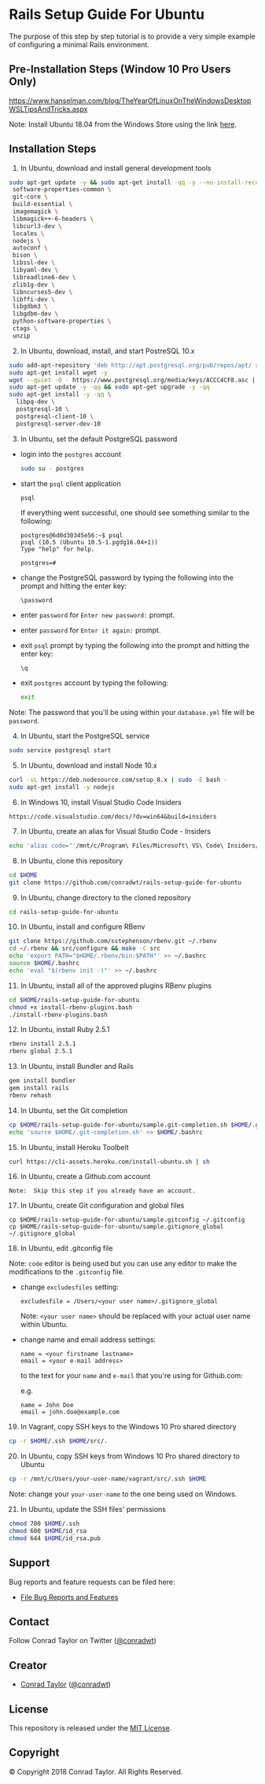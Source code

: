 # Rails Setup Guide For Ubuntu

The purpose of this step by step tutorial is to provide a very simple example of configuring a minimal Rails environment.

## Pre-Installation Steps (Window 10 Pro Users Only)

https://www.hanselman.com/blog/TheYearOfLinuxOnTheWindowsDesktopWSLTipsAndTricks.aspx

Note: Install Ubuntu 18.04 from the Windows Store using the link [here](https://www.microsoft.com/en-us/p/ubuntu-1804/9n9tngvndl3q).

## Installation Steps

1.  In Ubuntu, download and install general development tools

```bash
sudo apt-get update -y && sudo apt-get install -qq -y --no-install-recommends \
 software-properties-common \
 git-core \
 build-essential \
 imagemagick \
 libmagick++-6-headers \
 libcurl3-dev \
 locales \
 nodejs \
 autoconf \
 bison \
 libssl-dev \
 libyaml-dev \
 libreadline6-dev \
 zlib1g-dev \
 libncurses5-dev \
 libffi-dev \
 libgdbm3 \
 libgdbm-dev \
 python-software-properties \
 ctags \
 unzip
```

2.  In Ubuntu, download, install, and start PostreSQL 10.x

```bash
sudo add-apt-repository 'deb http://apt.postgresql.org/pub/repos/apt/ xenial-pgdg main'
sudo apt-get install wget -y
wget --quiet -O - https://www.postgresql.org/media/keys/ACCC4CF8.asc | sudo apt-key add -
sudo apt-get update -y -qq && sudo apt-get upgrade -y -qq
sudo apt-get install -y -qq \
  libpq-dev \
  postgresql-10 \
  postgresql-client-10 \
  postgresql-server-dev-10
```

3.  In Ubuntu, set the default PostgreSQL password

- login into the `postgres` account

  ```bash
  sudo su - postgres
  ```

- start the `psql` client application

  ```bash
  psql
  ```

  If everything went successful, one should see something similar to the following:

  ```text
  postgres@6d0d30345e56:~$ psql
  psql (10.5 (Ubuntu 10.5-1.pgdg16.04+1))
  Type "help" for help.

  postgres=#
  ```

- change the PostgreSQL password by typing the following into the prompt and hitting the enter key:

  ```text
  \password
  ```

- enter `password` for `Enter new password:` prompt.

- enter `password` for `Enter it again:` prompt.

- exit `psql` prompt by typing the following into the prompt and hitting the
  enter key:

  ```text
  \q
  ```

- exit `postgres` account by typing the following:

  ```bash
  exit
  ```

Note: The password that you'll be using within your `database.yml` file
will be `password`.

4. In Ubuntu, start the PostgreSQL service

```bash
sudo service postgresql start
```

5. In Ubuntu, download and install Node 10.x

```bash
curl -sL https://deb.nodesource.com/setup_8.x | sudo -E bash -
sudo apt-get install -y nodejs
```

6.  In Windows 10, install Visual Studio Code Insiders

```
https://code.visualstudio.com/docs/?dv=win64&build=insiders
```

7.  In Ubuntu, create an alias for Visual Studio Code - Insiders

```bash
echo 'alias code="'/mnt/c/Program\ Files/Microsoft\ VS\ Code\ Insiders/bin/code.exe'"' >> ~/.bashrc
```

8.  In Ubuntu, clone this repository

```bash
cd $HOME
git clone https://github.com/conradwt/rails-setup-guide-for-ubuntu
```

9.  In Ubuntu, change directory to the cloned repository

```bash
cd rails-setup-guide-for-ubuntu
```

10. In Ubuntu, install and configure RBenv

```bash
git clone https://github.com/sstephenson/rbenv.git ~/.rbenv
cd ~/.rbenv && src/configure && make -C src
echo 'export PATH="$HOME/.rbenv/bin:$PATH"' >> ~/.bashrc
source $HOME/.bashrc
echo 'eval "$(rbenv init -)"' >> ~/.bashrc
```

11. In Ubuntu, install all of the approved plugins RBenv plugins

```bash
cd $HOME/rails-setup-guide-for-ubuntu
chmod +x install-rbenv-plugins.bash
./install-rbenv-plugins.bash
```

12. In Ubuntu, install Ruby 2.5.1

```bash
rbenv install 2.5.1
rbenv global 2.5.1
```

13. In Ubuntu, install Bundler and Rails

```bash
gem install bundler
gem install rails
rbenv rehash
```

14. In Ubuntu, set the Git completion

```bash
cp $HOME/rails-setup-guide-for-ubuntu/sample.git-completion.sh $HOME/.git-completion.sh
echo 'source $HOME/.git-completion.sh' >> $HOME/.bashrc
```

15. In Ubuntu, install Heroku Toolbelt

```bash
curl https://cli-assets.heroku.com/install-ubuntu.sh | sh
```

16. In Ubuntu, create a Github.com account

```
Note:  Skip this step if you already have an account.
```

17. In Ubuntu, create Git configuration and global files

```
cp $HOME/rails-setup-guide-for-ubuntu/sample.gitconfig ~/.gitconfig
cp $HOME/rails-setup-guide-for-ubuntu/sample.gitignore_global ~/.gitignore_global
```

18. In Ubuntu, edit .gitconfig file

Note: `code` editor is being used but you can use any editor to make the
modifications to the `.gitconfig` file.

- change `excludesfiles` setting:

  ```text
  excludesfile = /Users/<your user name>/.gitignore_global
  ```

  Note: `<your user name>` should be replaced with your actual user name within Ubuntu.

- change name and email address settings:

  ```text
  name = <your firstname lastname>
  email = <your e-mail address>
  ```

  to the text for your `name` and `e-mail` that you're using for Github.com:

  e.g.

  ```text
  name = John Doe
  email = john.doe@example.com
  ```

19. In Vagrant, copy SSH keys to the Windows 10 Pro shared directory

```bash
cp -r $HOME/.ssh $HOME/src/.
```

20. In Ubuntu, copy SSH keys from Windows 10 Pro shared directory to Ubuntu

```bash
cp -r /mnt/c/Users/your-user-name/vagrant/src/.ssh $HOME
```

Note: change your `your-user-name` to the one being used on Windows.

21. In Ubuntu, update the SSH files' permissions

```bash
chmod 700 $HOME/.ssh
chmod 600 $HOME/id_rsa
chmod 644 $HOME/id_rsa.pub
```

## Support

Bug reports and feature requests can be filed here:

- [File Bug Reports and Features](https://github.com/conradwt/rails-setup-guide-for-ubuntu/issues)

## Contact

Follow Conrad Taylor on Twitter ([@conradwt](https://twitter.com/conradwt))

## Creator

- [Conrad Taylor](http://github.com/conradwt) ([@conradwt](https://twitter.com/conradwt))

## License

This repository is released under the [MIT License](http://www.opensource.org/licenses/MIT).

## Copyright

&copy; Copyright 2018 Conrad Taylor. All Rights Reserved.
